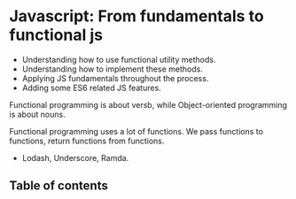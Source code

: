 # Javascript: From fundamentals to functional js

- Understanding how to use functional utility methods.
- Understanding how to implement these methods.
- Applying JS fundamentals throughout the process.
- Adding some ES6 related JS features.

Functional programming is about versb, while Object-oriented programming is about nouns.

Functional programming uses a lot of functions. We pass functions to functions, return functions from functions.

- Lodash, Underscore, Ramda.

## Table of contents

